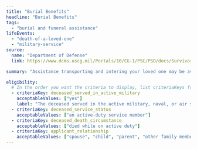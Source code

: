 ```yaml
---
title: "Burial Benefits"
headline: "Burial Benefits"
tags:
  - "burial and funeral assistance"
lifeEvents:
  - "death-of-a-loved-one"
  - "military-service"
source:
  name: "Department of Defense"
  link: https://www.dcms.uscg.mil/Portals/10/CG-1/PSC/PSD/docs/SurvivorsGuide2015.pdf?ver=2017-03-24-132033-397

summary: "Assistance transporting and intering your loved one may be available, as well as travel support for the surviving spouse, children, and immediate family members of the service member."

eligibility:
  # In the order you want the criteria to display, list criteriaKeys from the csv here, each followed by a comma-separated list of which values indicate eligibility for that criteria. Wrap individual values in quotes if they have inner commas.
  - criteriaKey: deceased_served_in_active_military
    acceptableValues: ["yes"]
    label: "The deceased served in the active military, naval, or air service."
  - criteriaKey: deceased_service_status
    acceptableValues: ["an active-duty service member"]
  - criteriaKey: deceased_death_circumstance
    acceptableValues: ["died while on active duty"]
  - criteriaKey: applicant_relationship
    acceptableValues: ["spouse", "child", "parent", "other family member"]
---
```

